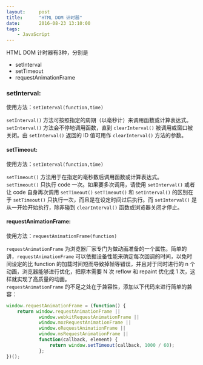 ```yaml
---
layout:     post
title:      "HTML DOM 计时器"
date:       2016-08-23 13:10:00
tags:
    - JavaScript
---
```


HTML DOM 计时器有3种，分别是

- setInterval
- setTimeout
- requestAnimationFrame

### setInterval:  

使用方法：`setInterval(function,time)`  

`setInterval()` 方法可按照指定的周期（以毫秒计）来调用函数或计算表达式。  
`setInterval()` 方法会不停地调用函数，直到 `clearInterval()` 被调用或窗口被关闭。由 `setInterval()` 返回的 ID 值可用作 `clearInterval()` 方法的参数。

#### setTimeout:

使用方法：`setInterval(function,time)`

`setTimeout()` 方法用于在指定的毫秒数后调用函数或计算表达式。  
`setTimeout()` 只执行 code 一次。如果要多次调用，请使用 `setInterval()` 或者让 code 自身再次调用 `setTimeout()`
`setTimeout()` 和 `setInterval()` 的区别在于 `setTimeout()` 只执行一次，而且是在设定时间过后执行。而 `setInterval()` 是从一开始开始执行，除非碰到 `clearInterval()` 函数或浏览器关闭才停止。

#### requestAnimationFrame:

使用方法：`requestAnimationFrame(function)`

`requestAnimationFrame` 为浏览器厂家专门为做动画准备的一个属性。简单的讲，`requestAnimationFrame` 可以依据设备性能来确定每次回调的时间，以免时间设定的比 function 的加载时间短而导致掉帧等错误，并且对于同时进行的 n 个动画，浏览器能够进行优化，把原本需要 N 次 reflow 和 repaint 优化成 1 次，这样就实现了高质量的动画。  
`requestAnimationFrame` 的不足之处在于兼容性，添加以下代码来进行简单的兼容：

```javascript
window.requestAnimationFrame = (function() {
    return window.requestAnimationFrame || 
            window.webkitRequestAnimationFrame || 
            window.mozRequestAnimationFrame || 
            window.oRequestAnimationFrame || 
            window.msRequestAnimationFrame ||
            function(callback, element) {
                return window.setTimeout(callback, 1000 / 60);
            };
})();
```

